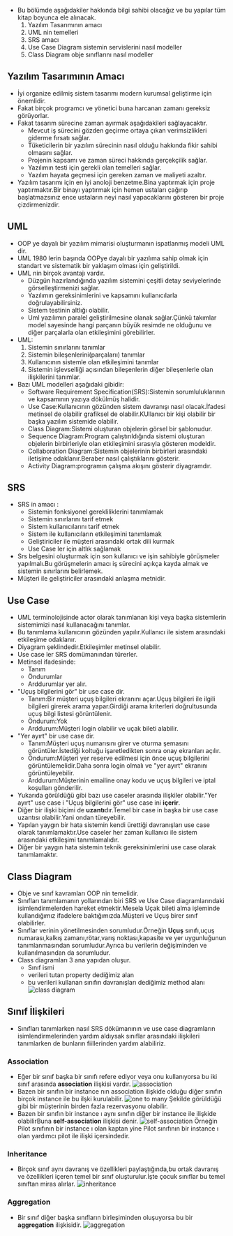 - Bu bölümde aşağıdakiler hakkında bilgi sahibi olacağız ve bu yapılar tüm kitap boyunca ele alınacak.
  1. Yazılım Tasarımının amacı
  2. UML nin temelleri
  3. SRS amacı
  4. Use Case Diagram sistemin servislerini nasıl modeller
  5. Class Diagram obje sınıflarını nasıl modeller

## Yazılım Tasarımının Amacı

- İyi organize edilmiş sistem tasarımı modern kurumsal geliştirme için önemlidir.
- Fakat birçok programcı ve yönetici buna harcanan zamanı gereksiz görüyorlar.
- Fakat tasarım sürecine zaman ayırmak aşağıdakileri sağlayacaktır.
  - Mevcut iş sürecini gözden geçirme ortaya çıkan verimsizlikleri giderme fırsatı sağlar.
  - Tüketicilerin bir yazılım sürecinin nasıl olduğu hakkında fikir sahibi olmasını sağlar.
  - Projenin kapsamı ve zaman süreci hakkında gerçekçilik sağlar.
  - Yazılımın testi için gerekli olan temelleri sağlar.
  - Yazılım hayata geçmesi için gereken zaman ve maliyeti azaltır.
- Yazılım tasarımı için en iyi anoloji benzetme.Bina yaptırmak için proje yaptırmaktır.Bir binayı yaptırmak için hemen ustaları çağırıp başlatmazsınız ence ustaların neyi nasıl yapacaklarını gösteren bir proje çizdirmenizdir.

## UML

- OOP ye dayalı bir yazılım mimarisi oluşturmanın ispatlanmış modeli UML dir.
- UML 1980 lerin başında OOPye dayalı bir yazılıma sahip olmak için standart ve sistematik bir yaklaşım olması için geliştirildi.
- UML nin birçok avantajı vardır.
  - Düzgün hazırlandığında yazılım sistemini çeşitli detay seviyelerinde görselleştirmenizi sağlar.
  - Yazılımın gereksinimlerini ve kapsamını kullanıcılarla doğrulayabilirsiniz.
  - Sistem testinin altlığı olabilir.
  - Uml yazılımın paralel geliştirilmesine olanak sağlar.Çünkü takımlar model sayesinde hangi parçanın büyük resimde ne olduğunu ve diğer parçalarla olan etkileşimini görebilirler.
- UML:
  1. Sistemin sınırlarını tanımlar
  2. Sistemin bileşenlerini(parçalarıı) tanımlar
  3. Kullanıcının sistemle olan etkileşimini tanımlar
  4. Sistemin işlevselliği açısından bileşenlerin diğer bileşenlerle olan ilişkilerini tanımlar.
- Bazı UML modelleri aşağıdaki gibidir:
  - Software Requirement Specification(SRS):Sistemin sorumluluklarının ve kapsamının yazıya dökülmüş halidir.
  - Use Case:Kullanıcının gözünden sistem davranışı nasıl olacak.İfadesi metinsel de olabilir grafiksel de olabilir.KUllanıcı bir kişi olabilir bir başka yazılım sistemide olabilir.
  - Class Diagram:Sistemi oluşturan objelerin görsel bir şablonudur.
  - Sequence Diagram:Program çalıştırıldığında sistemi oluşturan objelerin birbirleriyle olan etkileşimini sırasıyla gösteren modeldir.
  - Collaboration Diagram:Sistemin objelerinin birbirleri arasındaki iletişime odaklanır.Beraber nasıl çalıştıklarını gösterir.
  - Activity Diagram:programın çalışma akışını gösterir diyagramdır.

## SRS

- SRS in amacı :
  - Sistemin fonksiyonel gerekliliklerini tanımlamak
  - Sistemin sınırlarını tarif etmek
  - Sistem kullanıcılarını tarif etmek
  - Sistem ile kullanıcıların etkileşimini tanımlamak
  - Geliştiriciler ile müşteri arasındaki ortak dili kurmak
  - Use Case ler için altlık sağlamak
- Srs belgesini oluşturmak için son kullanıcı ve işin sahibiyle görüşmeler yapılmalı.Bu görüşmelerin amacı iş sürecini açıkça kayda almak ve sistemin sınırlarını belirlemek.
- Müşteri ile geliştiriciler arasındaki anlaşma metnidir.

## Use Case

- UML terminolojisinde actor olarak tanımlanan kişi veya başka sistemlerin sistemimizi nasıl kullanacağını tanımlar.
- Bu tanımlama kullanıcının gözünden yapılır.Kullanıcı ile sistem arasındaki etkileşime odaklanır.
- Diyagram şeklindedir.Etkileşimler metinsel olabilir.
- Use case ler SRS domümanından türerler.
- Metinsel ifadesinde:
  - Tanım
  - Öndurumlar
  - Arddurumlar yer alır.
- "Uçuş bilgilerini gör" bir use case dir.
  - Tanım:Bir müşteri uçuş bilgileri ekranını açar.Uçuş bilgileri ile ilgili bilgileri girerek arama yapar.Girdiği arama kriterleri doğrultusunda uçuş bilgi listesi görüntülenir.
  - Öndurum:Yok
  - Arddurum:Müşteri login olabilir ve uçak bileti alabilir.
- "Yer ayırt" bir use case dir.
  - Tanım:Müşteri uçuş numarısını girer ve oturma şemasını görüntüler.İstediği koltuğu işaretledikten sonra onay ekranları açılır.
  - Öndurum:Müşteri yer reserve edilmesi için önce uçuş bilgilerini görüntülemelidir.Daha sonra login olmalı ve "yer ayırt" ekranını görüntüleyebilir.
  - Arddurum:Müşterinin emailine onay kodu ve uçuş bilgileri ve iptal koşulları gönderilir.
- Yukarıda görüldüğü gibi bazı use caseler arasında ilişkiler olabilir."Yer ayırt" use case i "Uçuş bilgilerini gör" use case ini **içerir**.
- Diğer bir ilişki biçimi de **uzantı**dır.Temel bir case in başka bir use case uzantısı olabilir.Yani ondan türeyebilir.
- Yapılan yaygın bir hata sistemin kendi ürettiği davranışları use case olarak tanımlamaktır.Use caseler her zaman kullanıcı ile sistem arasındaki etkileşimi tanımlamalıdır.
- Diğer bir yaygın hata sistemin teknik gereksinimlerini use case olarak tanımlamaktır.

## Class Diagram

- Obje ve sınıf kavramları OOP nin temelidir.
- Sınıfları tanımlamanın yollarından biri SRS ve Use Case diagramlarındaki isimlendirmelerden hareket etmektir.Mesela Uçak bileti alma işleminde kullandığımız ifadelere baktığımızda.Müşteri ve Uçuş birer sınıf olabilirler.
- Sınıflar verinin yönetilmesinden sorumludur.Örneğin **Uçuş** sınıfı,uçuş numarası,kalkış zamanı,rötar,varış noktası,kapasite ve yer uygunluğunun tanımlanmasından sorumludur.Ayrıca bu verilerin değişiminden ve kullanılmasından da sorumludur.
- Class diagramları 3 ana yapıdan oluşur.
  - Sınıf ismi
  - verileri tutan property dediğimiz alan
  - bu verileri kullanan sınıfın davranışları dediğimiz method alanı
    ![class diagram](./images/class_diagram.png)

## Sınıf İlişkileri

- Sınıfları tanımlarken nasıl SRS dökümanının ve use case diagramların isimlendirmelerinden yardım aldıysak sınıflar arasındaki ilişkileri tanımlarken de bunların fiillerinden yardım alabiliriz.

### Association

- Eğer bir sınıf başka bir sınıfı refere ediyor veya onu kullanıyorsa bu iki sınıf arasında **association** ilişkisi vardır.
  ![association](./images/association.png)
- Bazen bir sınıfın bir instance nın association ilişkide olduğu diğer sınıfın birçok instance ile bu ilşki kurulabilir.
  ![one to many](./images/oneToMany.png)
  Şekilde görüldüğü gibi bir müşterinin birden fazla rezervasyonu olabilir.
- Bazen bir sınıfın bir instance ı aynı sınıfın diğer bir instance ile ilişkide olabilirBuna **self-association** ilişkisi denir.
  ![self-association](./images/selfAssociation.png)
  Örneğin Pilot sınıfının bir instance ı olan kaptan yine Pilot sınıfının bir instance ı olan yardımcı pilot ile ilişki içersindedir.

### Inheritance

- Birçok sınıf aynı davranış ve özellikleri paylaştığında,bu ortak davranış ve özellikleri içeren temel bir sınıf oluşturulur.İşte çocuk sınıflar bu temel sınıftan miras alırlar.
  ![inheritance](./images/inheritance.png)

### Aggregation

- Bir sınıf diğer başka sınıfların birleşiminden oluşuyorsa bu bir **aggregation** ilişkisidir.
  ![aggregation](./images/aggregation.png)
